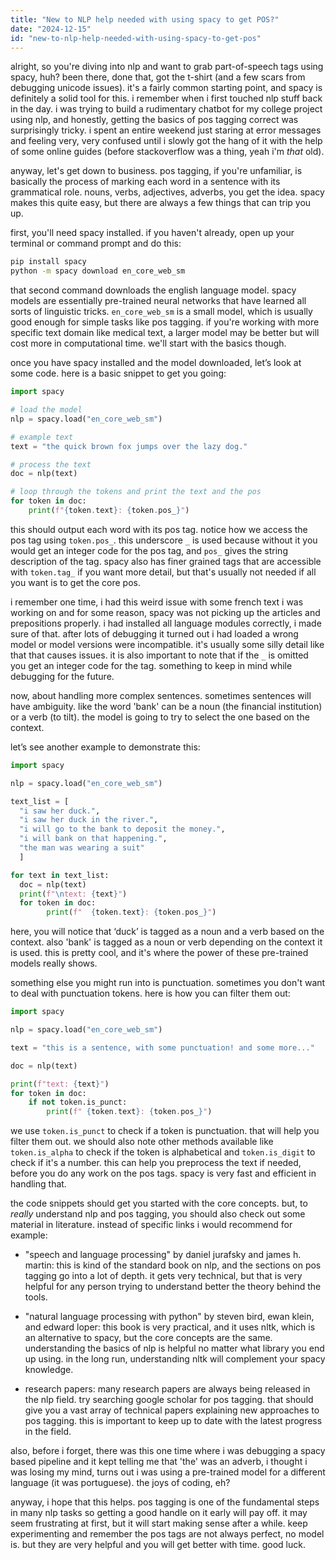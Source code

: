 ```yaml
---
title: "New to NLP help needed with using spacy to get POS?"
date: "2024-12-15"
id: "new-to-nlp-help-needed-with-using-spacy-to-get-pos"
---
```


alright, so you're diving into nlp and want to grab part-of-speech tags using spacy, huh? been there, done that, got the t-shirt (and a few scars from debugging unicode issues). it's a fairly common starting point, and spacy is definitely a solid tool for this. i remember when i first touched nlp stuff back in the day. i was trying to build a rudimentary chatbot for my college project using nlp, and honestly, getting the basics of pos tagging correct was surprisingly tricky. i spent an entire weekend just staring at error messages and feeling very, very confused until i slowly got the hang of it with the help of some online guides (before stackoverflow was a thing, yeah i'm *that* old).

anyway, let's get down to business. pos tagging, if you're unfamiliar, is basically the process of marking each word in a sentence with its grammatical role. nouns, verbs, adjectives, adverbs, you get the idea. spacy makes this quite easy, but there are always a few things that can trip you up.

first, you'll need spacy installed. if you haven't already, open up your terminal or command prompt and do this:

```bash
pip install spacy
python -m spacy download en_core_web_sm
```

that second command downloads the english language model. spacy models are essentially pre-trained neural networks that have learned all sorts of linguistic tricks. `en_core_web_sm` is a small model, which is usually good enough for simple tasks like pos tagging. if you're working with more specific text domain like medical text, a larger model may be better but will cost more in computational time. we'll start with the basics though.

once you have spacy installed and the model downloaded, let’s look at some code. here is a basic snippet to get you going:

```python
import spacy

# load the model
nlp = spacy.load("en_core_web_sm")

# example text
text = "the quick brown fox jumps over the lazy dog."

# process the text
doc = nlp(text)

# loop through the tokens and print the text and the pos
for token in doc:
    print(f"{token.text}: {token.pos_}")
```

this should output each word with its pos tag. notice how we access the pos tag using `token.pos_`. this underscore `_` is used because without it you would get an integer code for the pos tag, and `pos_` gives the string description of the tag. spacy also has finer grained tags that are accessible with `token.tag_` if you want more detail, but that's usually not needed if all you want is to get the core pos.

i remember one time, i had this weird issue with some french text i was working on and for some reason, spacy was not picking up the articles and prepositions properly. i had installed all language modules correctly, i made sure of that. after lots of debugging it turned out i had loaded a wrong model or model versions were incompatible. it's usually some silly detail like that that causes issues. it is also important to note that if the `_` is omitted you get an integer code for the tag. something to keep in mind while debugging for the future.

now, about handling more complex sentences. sometimes sentences will have ambiguity. like the word 'bank' can be a noun (the financial institution) or a verb (to tilt). the model is going to try to select the one based on the context.

let’s see another example to demonstrate this:

```python
import spacy

nlp = spacy.load("en_core_web_sm")

text_list = [
  "i saw her duck.",
  "i saw her duck in the river.",
  "i will go to the bank to deposit the money.",
  "i will bank on that happening.",
  "the man was wearing a suit"
  ]

for text in text_list:
  doc = nlp(text)
  print(f"\ntext: {text}")
  for token in doc:
        print(f"  {token.text}: {token.pos_}")
```

here, you will notice that ‘duck’ is tagged as a noun and a verb based on the context. also 'bank' is tagged as a noun or verb depending on the context it is used. this is pretty cool, and it's where the power of these pre-trained models really shows.

something else you might run into is punctuation. sometimes you don't want to deal with punctuation tokens. here is how you can filter them out:

```python
import spacy

nlp = spacy.load("en_core_web_sm")

text = "this is a sentence, with some punctuation! and some more..."

doc = nlp(text)

print(f"text: {text}")
for token in doc:
    if not token.is_punct:
        print(f" {token.text}: {token.pos_}")
```

we use `token.is_punct` to check if a token is punctuation. that will help you filter them out. we should also note other methods available like `token.is_alpha` to check if the token is alphabetical and `token.is_digit` to check if it's a number. this can help you preprocess the text if needed, before you do any work on the pos tags. spacy is very fast and efficient in handling that.

the code snippets should get you started with the core concepts. but, to *really* understand nlp and pos tagging, you should also check out some material in literature. instead of specific links i would recommend for example:

*   "speech and language processing" by daniel jurafsky and james h. martin: this is kind of the standard book on nlp, and the sections on pos tagging go into a lot of depth. it gets very technical, but that is very helpful for any person trying to understand better the theory behind the tools.

*   "natural language processing with python" by steven bird, ewan klein, and edward loper: this book is very practical, and it uses nltk, which is an alternative to spacy, but the core concepts are the same. understanding the basics of nlp is helpful no matter what library you end up using. in the long run, understanding nltk will complement your spacy knowledge.

*   research papers: many research papers are always being released in the nlp field. try searching google scholar for pos tagging. that should give you a vast array of technical papers explaining new approaches to pos tagging. this is important to keep up to date with the latest progress in the field.

also, before i forget, there was this one time where i was debugging a spacy based pipeline and it kept telling me that 'the' was an adverb, i thought i was losing my mind, turns out i was using a pre-trained model for a different language (it was portuguese). the joys of coding, eh?

anyway, i hope that this helps. pos tagging is one of the fundamental steps in many nlp tasks so getting a good handle on it early will pay off. it may seem frustrating at first, but it will start making sense after a while. keep experimenting and remember the pos tags are not always perfect, no model is. but they are very helpful and you will get better with time. good luck.
